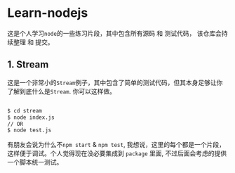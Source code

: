 # Learn-nodejs

这是个人学习`node`的一些练习片段，其中包含所有源码 和 测试代码， 该仓库会持续整理 和 提交。

## 1. Stream

这是一个非常小的`Stream`例子，其中包含了简单的测试代码，但其本身足够让你了解到底什么是`Stream`. 你可以这样做。

```sh

$ cd stream
$ node index.js
// OR
$ node test.js
```

有朋友会说为什么不`npm start` & `npm test`, 我想说，这里的每个都是一个片段，这样便于调试。个人觉得现在没必要集成到 `package` 里面, 不过后面会考虑的提供一个脚本统一测试。
